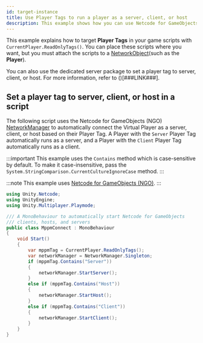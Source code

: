 ```yaml
---
id: target-instance
title: Use Player Tags to run a player as a server, client, or host
description: This example shows how you can use Netcode for GameObjects to run a Player as a server, client, or host in Multiplayer Play Mode.
---
```


This example explains how to target **Player Tags** in your game scripts with `CurrentPlayer.ReadOnlyTags()`. You can place these scripts where you want, but you must attach the scripts to a [NetworkObject](https://docs-multiplayer.unity3d.com/netcode/current/basics/networkobject/)(such as the **Player**).

You can also use the dedicated server package to set a player tag to server, client, or host. For more information, refer to ()[###LINK###].

## Set a player tag to server, client, or host in a script

The following script uses the Netcode for GameObjects (NGO) [NetworkManager](https://docs-multiplayer.unity3d.com/netcode/current/components/networkmanager/) to automatically connect the Virtual Player as a server, client, or host based on their Player Tag. A Player with the `Server` Player Tag automatically runs as a server, and a Player with the `Client` Player Tag automatically runs as a client.

:::important
This example uses the `Contains` method which is case-sensitive by default. To make it case-insensitive, pass the `System.StringComparison.CurrentCultureIgnoreCase` method.
:::

:::note
This example uses [Netcode for GameObjects (NGO)](https://docs-multiplayer.unity3d.com/netcode/current/about/).
:::

```csharp
using Unity.Netcode;
using UnityEngine;
using Unity.Multiplayer.Playmode;

/// A MonoBehaviour to automatically start Netcode for GameObjects
/// clients, hosts, and servers
public class MppmConnect : MonoBehaviour
{
    void Start()
    {
        var mppmTag = CurrentPlayer.ReadOnlyTags();
        var networkManager = NetworkManager.Singleton;
        if (mppmTag.Contains("Server"))
        {
            networkManager.StartServer();
        }
        else if (mppmTag.Contains("Host"))
        {
            networkManager.StartHost();
        }
        else if (mppmTag.Contains("Client"))
        {
            networkManager.StartClient();
        }
    }
}
```
